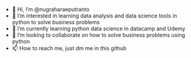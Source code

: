 - 👋 Hi, I’m @nugraharaeputranto
- 👀 I’m interested in learning data analysis and data science tools in python to solve business problems
- 🌱 I’m currently learning python data science in datacamp and Udemy
- 💞️ I’m looking to collaborate on how to solve business problems using python
- 📫 How to reach me, just dm me in this github

<!---
nugraharaeputranto/nugraharaeputranto is a ✨ special ✨ repository because its `README.md` (this file) appears on your GitHub profile.
You can click the Preview link to take a look at your changes.
--->
